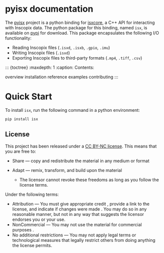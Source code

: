 
# pyisx documentation

The [pyisx](https://github.com/inscopix/pyisx) project is a python binding for [isxcore](https://github.com/inscopix/isxcore), a C++ API for interacting with Inscopix data.
The python package for this binding, named `isx`, is available on [pypi](https://pypi.org/project/isx/) for download.
This package encapsulates the following I/O functionality:

* Reading Inscopix files (`.isxd`, `.isxb`, `.gpio`, `.imu`)
* Writing Inscopix files (`.isxd`)
* Exporting Inscopix files to third-party formats (`.mp4`, `.tiff`, `.csv`)

::: {toctree}
:maxdepth: 1
:caption: Contents:

overview
installation
reference
examples
contributing
:::

# Quick Start

To install `isx`, run the following command in a python environment:

```python
pip install isx
```

License 
-------

This project has been released under a [CC BY-NC license](https://creativecommons.org/licenses/by-nc/4.0). This means that you are free to:

* Share — copy and redistribute the material in any medium or format
* Adapt — remix, transform, and build upon the material

   * The licensor cannot revoke these freedoms as long as you follow the license terms.

Under the following terms:

* Attribution — You must give appropriate credit , provide a link to the license, and indicate if changes were made . You may do so in any reasonable manner, but not in any way that suggests the licensor endorses you or your use.
* NonCommercial — You may not use the material for commercial purposes .
* No additional restrictions — You may not apply legal terms or technological measures that legally restrict others from doing anything the license permits.
